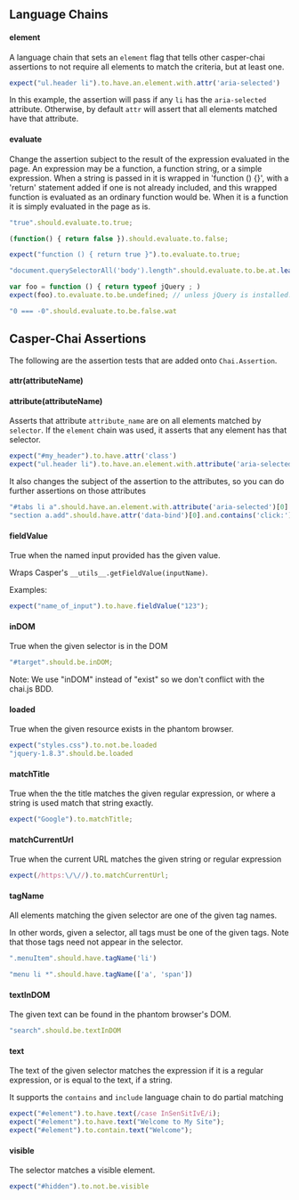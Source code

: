 <!--- AUTO-GENERATED BY CAKEFILE. Do not edit! -->

Language Chains
----------
#### element

A language chain that sets an `element` flag that tells other casper-chai
assertions to not require all elements to match the criteria, but at least one.

```javascript
expect("ul.header li").to.have.an.element.with.attr('aria-selected')
```

In this example, the assertion will pass if any `li` has the `aria-selected` attribute.
Otherwise, by default `attr` will assert that all elements matched have that attribute.
#### evaluate

Change the assertion subject to the result of the expression evaluated 
in the page. An expression may be a function, a function string, or a simple expression.
When a string is passed in it is wrapped in 'function () {}', with a 'return' statement
added if one is not already included, and this wrapped function is
evaluated as an ordinary function would be. When it is a function it is simply
evaluated in the page as is.

```javascript
"true".should.evaluate.to.true;

(function() { return false }).should.evaluate.to.false;

expect("function () { return true }").to.evaluate.to.true;

"document.querySelectorAll('body').length".should.evaluate.to.be.at.least(1);

var foo = function () { return typeof jQuery ; )
expect(foo).to.evaluate.to.be.undefined; // unless jQuery is installed.

"0 === -0".should.evaluate.to.be.false.wat
```


Casper-Chai Assertions
----------

The following are the assertion tests that are added onto `Chai.Assertion`.
#### attr(attributeName)
#### attribute(attributeName)

Asserts that attribute `attribute_name` are on all elements matched by `selector`.
If the `element` chain was used, it asserts that any element has that selector.

```javascript
expect("#my_header").to.have.attr('class')
expect("ul.header li").to.have.an.element.with.attribute('aria-selected')
```

It also changes the subject of the assertion to the attributes, so you can do
further assertions on those attributes

````javascript
"#tabs li a".should.have.an.element.with.attribute('aria-selected')[0].that.equals('true')
"section a.add".should.have.attr('data-bind')[0].and.contains('click:')
````
#### fieldValue


True when the named input provided has the given value.

Wraps Casper's `__utils__.getFieldValue(inputName)`.

Examples:

```javascript
expect("name_of_input").to.have.fieldValue("123");
```
#### inDOM

True when the given selector is in the DOM


```javascript
"#target".should.be.inDOM;
```

Note: We use "inDOM" instead of "exist" so we don't conflict with
the chai.js BDD.
#### loaded

True when the given resource exists in the phantom browser.

```javascript
expect("styles.css").to.not.be.loaded
"jquery-1.8.3".should.be.loaded
```
#### matchTitle

True when the the title matches the given regular expression,
or where a string is used match that string exactly.

```javascript
expect("Google").to.matchTitle;
```
#### matchCurrentUrl

True when the current URL matches the given string or regular expression

```javascript
expect(/https:\/\//).to.matchCurrentUrl;
```
#### tagName

All elements matching the given selector are one of the given tag names.

In other words, given a selector, all tags must be one of the given tags.
Note that those tags need not appear in the selector.

```javascript
".menuItem".should.have.tagName('li')

"menu li *".should.have.tagName(['a', 'span'])
```
#### textInDOM

The given text can be found in the phantom browser's DOM.

```javascript
"search".should.be.textInDOM
```
#### text

The text of the given selector matches the expression if it is a regular expression,
or is equal to the text, if a string.

It supports the `contains` and `include` language chain to do partial matching

```javascript
expect("#element").to.have.text(/case InSenSitIvE/i);
expect("#element").to.have.text("Welcome to My Site");
expect("#element").to.contain.text("Welcome");
```
#### visible

The selector matches a visible element.

```javascript
expect("#hidden").to.not.be.visible
```
